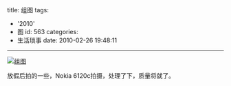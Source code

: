 title: 组图
tags:
  - '2010'
  - 图
id: 563
categories:
  - 生活琐事
date: 2010-02-26 19:48:11
---

[![](http://blog.liuyixi.com/wp-content/uploads/2010/02/Untitled.jpg "组图")](http://blog.liuyixi.com/wp-content/uploads/2010/02/Untitled.jpg)

放假后拍的一些，Nokia 6120c拍摄，处理了下，质量将就了。